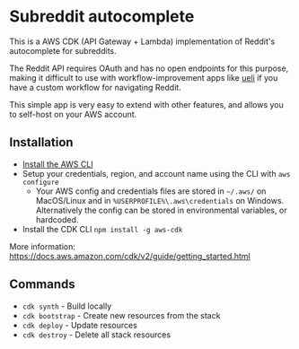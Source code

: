 # Subreddit autocomplete

This is a AWS CDK (API Gateway + Lambda) implementation of Reddit's autocomplete
for subreddits.

The Reddit API requires OAuth and has no open endpoints for this purpose, making
it difficult to use with workflow-improvement apps like
[ueli](https://ueli.app/#/) if you have a custom workflow for navigating Reddit.

This simple app is very easy to extend with other features, and allows you to
self-host on your AWS account.

## Installation

- [Install the AWS CLI](https://docs.aws.amazon.com/cli/latest/userguide/getting-started-install.html)
- Setup your credentials, region, and account name using the CLI with
  `aws configure`
  - Your AWS config and credentials files are stored in `~/.aws/` on MacOS/Linux
    and in `%USERPROFILE%\.aws\credentials` on Windows. Alternatively the config
    can be stored in environmental variables, or hardcoded.
- Install the CDK CLI `npm install -g aws-cdk`

More information: https://docs.aws.amazon.com/cdk/v2/guide/getting_started.html

## Commands

- `cdk synth` - Build locally
- `cdk bootstrap` - Create new resources from the stack
- `cdk deploy` - Update resources
- `cdk destroy` - Delete all stack resources
